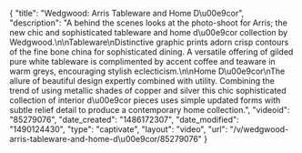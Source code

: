 {
    "title": "Wedgwood: Arris Tableware and Home D\u00e9cor",
    "description": "A behind the scenes looks at the photo-shoot for Arris; the new chic and sophisticated tableware and home d\u00e9cor collection by Wedgwood.\n\nTableware\nDistinctive graphic prints adorn crisp contours of the fine bone china for sophisticated dining. A versatile offering of gilded pure white tableware is complimented by accent coffee and teaware in warm greys, encouraging stylish eclecticism.\n\nHome D\u00e9cor\nThe allure of beautiful design expertly combined with utility. Combining the trend of using metallic shades of copper and silver this chic sophisticated collection of interior d\u00e9cor pieces uses simple updated forms with subtle relief detail to produce a contemporary home collection.",
    "videoid": "85279076",
    "date_created": "1486172307",
    "date_modified": "1490124430",
    "type": "captivate",
    "layout": "video",
    "url": "\/v\/wedgwood-arris-tableware-and-home-d\u00e9cor\/85279076"
}